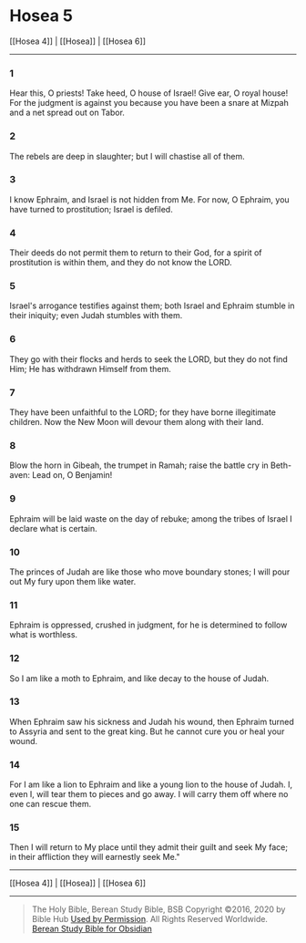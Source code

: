 # Hosea 5

[[Hosea 4]] | [[Hosea]] | [[Hosea 6]]

---

### 1
Hear this, O priests! Take heed, O house of Israel! Give ear, O royal house! For the judgment is against you because you have been a snare at Mizpah and a net spread out on Tabor.

### 2
The rebels are deep in slaughter; but I will chastise all of them.

### 3
I know Ephraim, and Israel is not hidden from Me. For now, O Ephraim, you have turned to prostitution; Israel is defiled.

### 4
Their deeds do not permit them to return to their God, for a spirit of prostitution is within them, and they do not know the LORD.

### 5
Israel's arrogance testifies against them; both Israel and Ephraim stumble in their iniquity; even Judah stumbles with them.

### 6
They go with their flocks and herds to seek the LORD, but they do not find Him; He has withdrawn Himself from them.

### 7
They have been unfaithful to the LORD; for they have borne illegitimate children. Now the New Moon will devour them along with their land.

### 8
Blow the horn in Gibeah, the trumpet in Ramah; raise the battle cry in Beth-aven: Lead on, O Benjamin!

### 9
Ephraim will be laid waste on the day of rebuke; among the tribes of Israel I declare what is certain.

### 10
The princes of Judah are like those who move boundary stones; I will pour out My fury upon them like water.

### 11
Ephraim is oppressed, crushed in judgment, for he is determined to follow what is worthless.

### 12
So I am like a moth to Ephraim, and like decay to the house of Judah.

### 13
When Ephraim saw his sickness and Judah his wound, then Ephraim turned to Assyria and sent to the great king. But he cannot cure you or heal your wound.

### 14
For I am like a lion to Ephraim and like a young lion to the house of Judah. I, even I, will tear them to pieces and go away. I will carry them off where no one can rescue them.

### 15
Then I will return to My place until they admit their guilt and seek My face; in their affliction they will earnestly seek Me."

---

[[Hosea 4]] | [[Hosea]] | [[Hosea 6]]

---

> The Holy Bible, Berean Study Bible, BSB
> Copyright &copy;2016, 2020 by Bible Hub
> [Used by Permission](https://berean.bible/terms.htm). All Rights Reserved Worldwide.
> [Berean Study Bible for Obsidian](https://github.com/gapmiss/berean-study-bible-for-obsidian)

